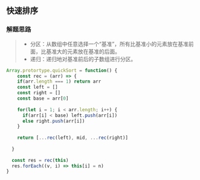 ## 快速排序

### 解题思路

> - 分区：从数组中任意选择一个“基准”，所有比基准小的元素放在基准前面，比基准大的元素放在基准的后面。
> - 递归：递归地对基准前后的子数组进行分区。



```js
Array.protortype.quickSort = function() {
	const rec = (arr) => {
  	if(arr.length === 1) return arr
    const left = []
    const right = []
    const base = arr[0]
    
    for(let i = 1; i < arr.length; i++) {
      if(arr[i] < base) left.push(arr[i])
      else right.push(arr[i])
    }
    
    return [...rec(left), mid, ...rec(right)]
    
  }
  
  const res = rec(this)
  res.forEach((v, i) => this[i] = n)
}
```

